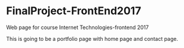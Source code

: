 # FinalProject-FrontEnd2017
Web page for course Internet Technologies-frontend 2017

This is going to be a portfolio page with home page and contact page.
